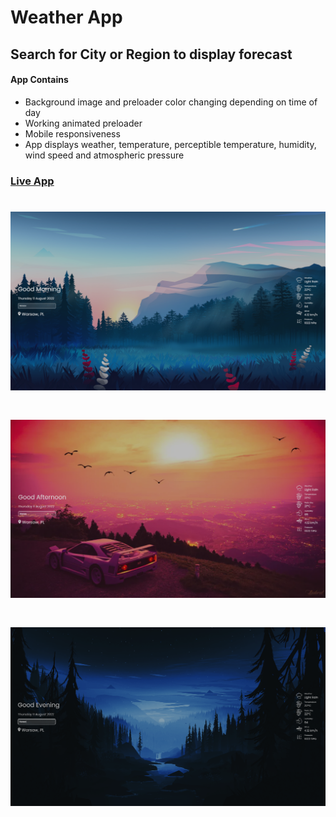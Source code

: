 # Weather App
## Search for City or Region to display forecast
#### App Contains
- Background image and preloader color changing depending on time of day
- Working animated preloader
- Mobile responsiveness
- App displays weather, temperature, perceptible temperature, humidity, wind speed and atmospheric pressure
 ### [Live App](https://pc-weather-app.netlify.app)
 # ![weather-app-morning.PNG](https://github.com/Bawelna0225/the-odin-project/blob/master/weather-app/weather-app-morning.PNG)
 # ![weather-app-afternoon.PNG](https://github.com/Bawelna0225/the-odin-project/blob/master/weather-app/weather-app-afternoon.PNG)
 # ![(weather-app-evening.PNG)](https://github.com/Bawelna0225/the-odin-project/blob/master/weather-app/weather-app-evening.PNG)
